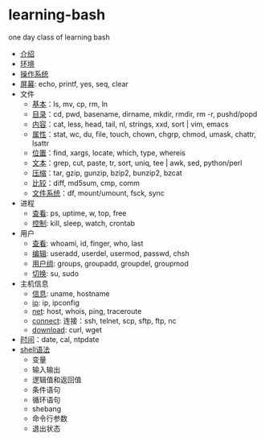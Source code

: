 # learning-bash

one day class of learning bash

- [介绍](intro.md)
- [环境](basic.md)
- [操作系统](os101.md)
- [屏幕](echo.md): echo, printf, yes, seq, clear
- 文件
  - [基本](file.md)：ls, mv, cp, rm, ln
  - [目录](dir.md)：cd, pwd, basename, dirname, mkdir, rmdir, rm -r, pushd/popd
  - [内容](txt.md)：cat, less, head, tail, nl, strings, xxd, sort | vim, emacs
  - [属性](attr.md)：stat, wc, du, file, touch, chown, chgrp, chmod, umask, chattr, lsattr
  - [位置](path.md)：find, xargs, locate, which, type, whereis
  - [文本](txt2.md)：grep, cut, paste, tr, sort, uniq, tee | awk, sed, python/perl
  - [压缩](zip.dm)：tar, gzip, gunzip, bzip2, bunzip2, bzcat
  - [比较](diff.md)：diff, md5sum, cmp, comm
  - [文件系统](fs.md)：df, mount/umount, fsck, sync
- 进程
  - [查看](ps.md): ps, uptime, w, top, free
  - [控制](ctrl.md): kill, sleep, watch, crontab
- 用户
  - [查看](who.md): whoami, id, finger, who, last
  - [编辑](user.md): useradd, userdel, usermod, passwd, chsh
  - [用户组](group.md): groups, groupadd, groupdel, groupmod
  - [切换](su.md): su, sudo
- 主机信息
  - [信息](host.md): uname, hostname
  - [ip](ip.md): ip, ipconfig
  - [net](net.md): host, whois, ping, traceroute
  - [connect](conn.md): 连接：ssh, telnet, scp, sftp, ftp, nc
  - [download](download.md): curl, wget
- [时间](time.md)：date, cal, ntpdate
- [shell语法](sh.md)
  - 变量
  - 输入输出
  - 逻辑值和返回值
  - 条件语句
  - 循环语句
  - shebang
  - 命令行参数
  - 退出状态
  
